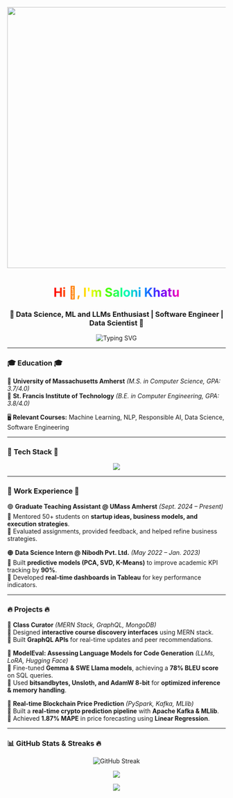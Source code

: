 <!-- HEADER -->
<p align="center">
  <img src = "https://media0.giphy.com/media/v1.Y2lkPTc5MGI3NjExbmZ3OGt4cGw5c2owMHh3aXg4ejlpMDlldjdzeHlzcnhhNmZjNDU5eiZlcD12MV9pbnRlcm5hbF9naWZfYnlfaWQmY3Q9Zw/E1Kd3pQwrsMtQbNkt0/giphy.gif" width="600"/>
</p>

<h1 align="center">
  <span style="background: linear-gradient(90deg, #ff0000, #ff7300, #fffb00, #48ff00, #00ffb3, #0091ff, #6200ff, #ff00b3);
    -webkit-background-clip: text; -webkit-text-fill-color: transparent;">
    Hi 👋, I'm Saloni Khatu
  </span>
</h1>

<h3 align="center">🚀 Data Science, ML and LLMs Enthusiast | Software Engineer | Data Scientist 🚀</h3>

<p align="center">
  <img src="https://readme-typing-svg.demolab.com?font=Fira+Code&pause=1000&color=FF5733&width=435&lines=Machine+Learning+%7C+NLP+%7C+Software+Engineering;Data+Science+%7C+LLMs+%7C+Generative+AI;Building+Cool+Stuff+with+AI!+%F0%9F%9A%80" alt="Typing SVG" />
</p>

---

### 🎓 **Education** 🎓  
📍 **University of Massachusetts Amherst** *(M.S. in Computer Science, GPA: 3.7/4.0)*  
📍 **St. Francis Institute of Technology** *(B.E. in Computer Engineering, GPA: 3.8/4.0)*  

🖥️ **Relevant Courses:** Machine Learning, NLP, Responsible AI, Data Science, Software Engineering  

---

### 🚀 **Tech Stack** 🚀  
<p align="center">
  <img src="https://skillicons.dev/icons?i=python,tensorflow,pytorch,java,cpp,html,css,js,sql,docker,aws,azure,mongodb,git,github" />
</p>

---

### 💼 **Work Experience** 💼  
🟢 **Graduate Teaching Assistant @ UMass Amherst** *(Sept. 2024 – Present)*  
🔹 Mentored 50+ students on **startup ideas, business models, and execution strategies**.  
🔹 Evaluated assignments, provided feedback, and helped refine business strategies.  

🟠 **Data Science Intern @ Nibodh Pvt. Ltd.** *(May 2022 – Jan. 2023)*  
🔹 Built **predictive models (PCA, SVD, K-Means)** to improve academic KPI tracking by **90%**.  
🔹 Developed **real-time dashboards in Tableau** for key performance indicators.  

---

### 🔥 **Projects** 🔥  
🎯 **Class Curator** *(MERN Stack, GraphQL, MongoDB)*  
🔹 Designed **interactive course discovery interfaces** using MERN stack.  
🔹 Built **GraphQL APIs** for real-time updates and peer recommendations.  

🎯 **ModelEval: Assessing Language Models for Code Generation** *(LLMs, LoRA, Hugging Face)*  
🔹 Fine-tuned **Gemma & SWE Llama models**, achieving a **78% BLEU score** on SQL queries.  
🔹 Used **bitsandbytes, Unsloth, and AdamW 8-bit** for **optimized inference & memory handling**.  

🎯 **Real-time Blockchain Price Prediction** *(PySpark, Kafka, MLlib)*  
🔹 Built a **real-time crypto prediction pipeline** with **Apache Kafka & MLlib**.  
🔹 Achieved **1.87% MAPE** in price forecasting using **Linear Regression**.  

---

### 📊 **GitHub Stats & Streaks** 🔥  
<p align="center">
  <img src="https://github-readme-streak-stats.herokuapp.com?user=SaloniKhatu&theme=tokyonight&hide_border=true" alt="GitHub Streak" />
</p>

<p align="center">
  <img src="https://github-profile-summary-cards.vercel.app/api/cards/profile-details?username=SaloniKhatu&theme=radical" />
</p>

<p align="center">
  <img src=
